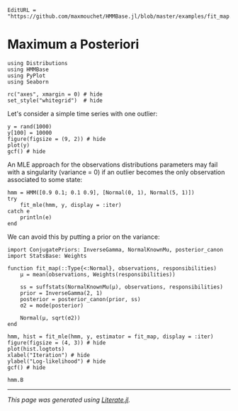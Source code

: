 ```@meta
EditURL = "https://github.com/maxmouchet/HMMBase.jl/blob/master/examples/fit_map.jl"
```

# Maximum a Posteriori

```@example fit_map
using Distributions
using HMMBase
using PyPlot
using Seaborn

rc("axes", xmargin = 0) # hide
set_style("whitegrid")  # hide
```

Let's consider a simple time series with one outlier:

```@example fit_map
y = rand(1000)
y[100] = 10000
figure(figsize = (9, 2)) # hide
plot(y)
gcf() # hide
```

An MLE approach for the observations distributions parameters
may fail with a singularity (variance = 0) if an outlier
becomes the only observation associated to some state:

```@example fit_map
hmm = HMM([0.9 0.1; 0.1 0.9], [Normal(0, 1), Normal(5, 1)])
try
    fit_mle(hmm, y, display = :iter)
catch e
    println(e)
end
```

We can avoid this by putting a prior on the variance:

```@example fit_map
import ConjugatePriors: InverseGamma, NormalKnownMu, posterior_canon
import StatsBase: Weights

function fit_map(::Type{<:Normal}, observations, responsibilities)
    μ = mean(observations, Weights(responsibilities))

    ss = suffstats(NormalKnownMu(μ), observations, responsibilities)
    prior = InverseGamma(2, 1)
    posterior = posterior_canon(prior, ss)
    σ2 = mode(posterior)

    Normal(μ, sqrt(σ2))
end

hmm, hist = fit_mle(hmm, y, estimator = fit_map, display = :iter)
figure(figsize = (4, 3)) # hide
plot(hist.logtots)
xlabel("Iteration") # hide
ylabel("Log-likelihood") # hide
gcf() # hide
```

```@example fit_map
hmm.B
```

---

*This page was generated using [Literate.jl](https://github.com/fredrikekre/Literate.jl).*

